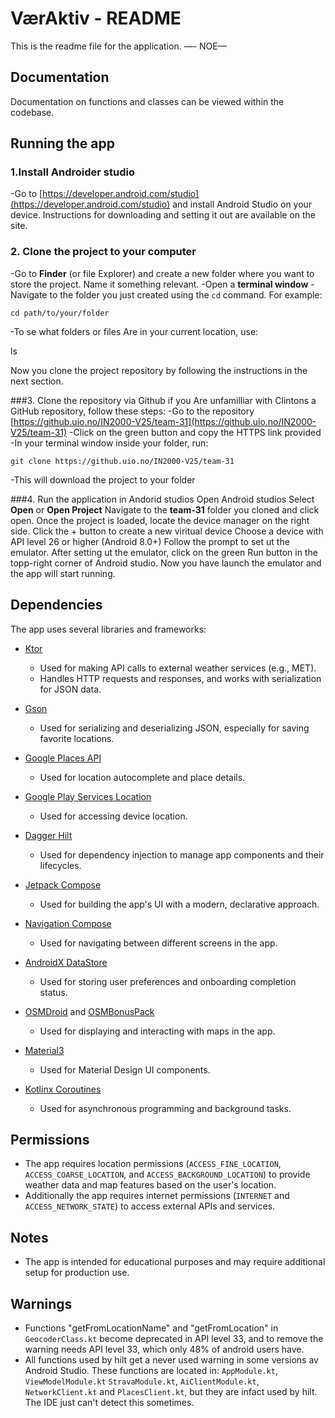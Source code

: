 
# VærAktiv - README

This is the readme file for the application. —- NOE—

## Documentation

Documentation on functions and classes can be viewed within the codebase.

## Running the app


### 1.Install Androider studio
-Go to [https://developer.android.com/studio](https://developer.android.com/studio) and install Android Studio on your device. Instructions for downloading and setting it out are available on the site.

### 2. Clone the project to your computer
-Go to **Finder** (or file Explorer) and create a new folder where you want to store the project. Name it something relevant.
-Open a **terminal window**
-Navigate to the folder you just created using the `cd` command. For example:

	cd path/to/your/folder

-To se what folders or files Are in your current location, use:

  ls 

Now you clone the project repository by following the instructions in the next section.

###3. Clone the repository via Github
if you Are unfamilliar with Clintons a GitHub repository, follow these steps: 
-Go to the repository [https://github.uio.no/IN2000-V25/team-31](https://github.uio.no/IN2000-V25/team-31)
-Click on the green button and copy the HTTPS link provided
-In your terminal window inside your folder, run:

	git clone https://github.uio.no/IN2000-V25/team-31
-This will download the project to your folder 

###4. Run the application in Andorid studios
Open Android studios
Select **Open** or **Open Project**
Navigate to the **team-31** folder you cloned and click open.
Once the project is loaded, locate the device manager on the right side.
Click the + button to create a new viritual device
Choose a device with API level 26 or higher (Android 8.0+)
Follow the prompt to set ut the emulator.
After setting ut the emulator, click on the green Run button in the topp-right corner of Android studio.
Now you have launch the emulator and the app will start running.


## Dependencies


The app uses several libraries and frameworks:

- [Ktor](https://ktor.io/)
    - Used for making API calls to external weather services (e.g., MET).
    - Handles HTTP requests and responses, and works with serialization for JSON data.

- [Gson](https://github.com/google/gson)
    - Used for serializing and deserializing JSON, especially for saving favorite locations.

- [Google Places API](https://developers.google.com/maps/documentation/places/android-sdk/overview)
    - Used for location autocomplete and place details.

- [Google Play Services Location](https://developer.android.com/training/location)
    - Used for accessing device location.

- [Dagger Hilt](https://developer.android.com/training/dependency-injection/hilt-android)
    - Used for dependency injection to manage app components and their lifecycles.

- [Jetpack Compose](https://developer.android.com/jetpack/compose)
    - Used for building the app's UI with a modern, declarative approach.

- [Navigation Compose](https://developer.android.com/develop/ui/compose/navigation)
    - Used for navigating between different screens in the app.

- [AndroidX DataStore](https://developer.android.com/topic/libraries/architecture/datastore)
    - Used for storing user preferences and onboarding completion status.

- [OSMDroid](https://github.com/osmdroid/osmdroid) and [OSMBonusPack](https://github.com/MKergall/osmbonuspack)
    - Used for displaying and interacting with maps in the app.

- [Material3](https://m3.material.io/)
    - Used for Material Design UI components.

- [Kotlinx Coroutines](https://kotlinlang.org/docs/coroutines-overview.html)
    - Used for asynchronous programming and background tasks.

## Permissions

- The app requires location permissions (`ACCESS_FINE_LOCATION`, `ACCESS_COARSE_LOCATION`, and `ACCESS_BACKGROUND_LOCATION`) to provide weather data and map features based on the user's location.
- Additionally the app requires internet permissions (`INTERNET` and `ACCESS_NETWORK_STATE`) to access external APIs and services.



## Notes

- The app is intended for educational purposes and may require additional setup for production use.

## Warnings

- Functions "getFromLocationName" and "getFromLocation" in `GeocoderClass.kt` become deprecated in API level 33, and to remove the warning needs API level 33, which only 48% of android users have.
- All functions used by hilt get a never used warning in some versions av Android Studio. These functions are located in: `AppModule.kt`, `ViewModelModule.kt` `StravaModule.kt`, `AiClientModule.kt`, `NetworkClient.kt` and `PlacesClient.kt`, but they are infact used by hilt. The IDE just can't detect this sometimes.
